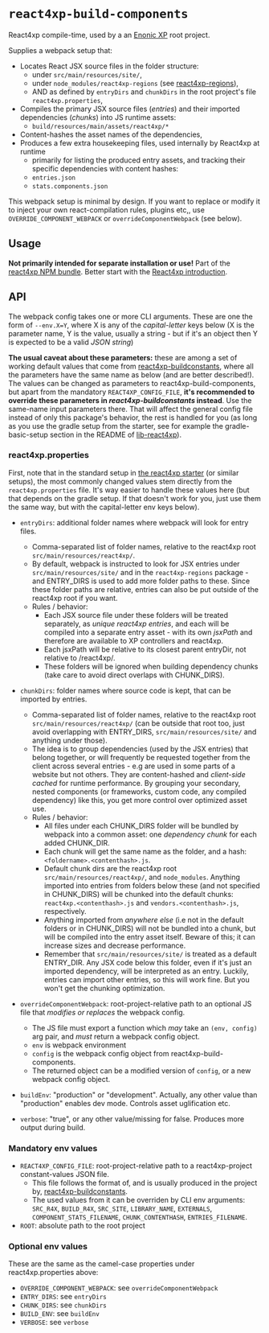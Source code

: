 # `react4xp-build-components`

React4xp compile-time, used by a an [Enonic XP](https://developer.enonic.com/) root project.

Supplies a webpack setup that:
  - Locates React JSX source files in the folder structure:
    - under `src/main/resources/site/`,
    - under `node_modules/react4xp-regions` (see [react4xp-regions](https://www.npmjs.com/package/react4xp-regions)),
    - AND as defined by `entryDirs` and `chunkDirs` in the root project's file `react4xp.properties`,
  - Compiles the primary JSX source files (_entries_) and their imported dependencies (_chunks_) into JS runtime assets:
    - `build/resources/main/assets/react4xp/*`
  - Content-hashes the asset names of the dependencies,
  - Produces a few extra housekeeping files, used internally by React4xp at runtime
    - primarily for listing the produced entry assets, and tracking their specific dependencies with content hashes:
    - `entries.json`
    - `stats.components.json`

This webpack setup is minimal by design. If you want to replace or modify it to inject your own react-compilation rules, plugins etc,, use `OVERRIDE_COMPONENT_WEBPACK` or `overrideComponentWebpack` (see below).

## Usage

**Not primarily intended for separate installation or use!** Part of the [react4xp NPM bundle](https://www.npmjs.com/package/react4xp). Better start with the [React4xp introduction](https://developer.enonic.com/templates/react4xp).

## API

The webpack config takes one or more CLI arguments. These are one the form of `--env.X=Y`, where X is any of the _capital-letter_ keys below (X is the parameter name, Y is the value, usually a string - but if it's an object then Y is expected to be a valid _JSON string_)

**The usual caveat about these parameters:** these are among a set of working default values that come from [react4xp-buildconstants](https://www.npmjs.com/package/react4xp-buildconstants), where all the parameters have the same name as below (and are better described!). The values can be changed as parameters to react4xp-build-components, but apart from the mandatory `REACT4XP_CONFIG_FILE`, **it's recommended to override these parameters in _react4xp-buildconstants_ instead**. Use the same-name input parameters there. That will affect the general config file instead of only this package's behavior, the rest is handled for you (as long as you use the gradle setup from the starter, see for example the gradle-basic-setup section in the README of [lib-react4xp](https://github.com/enonic/lib-react4xp)).


### react4xp.properties

First, note that in the standard setup in [the react4xp starter](https://github.com/enonic/starter-react4xp) (or similar setups), the most commonly changed values stem directly from the `react4xp.properties` file. It's way easier to handle these values here (but that depends on the gradle setup. If that doesn't work for you, just use them the same way, but with the capital-letter env keys below).

  - `entryDirs`: additional folder names where webpack will look for entry files.
    - Comma-separated list of folder names, relative to the react4xp root `src/main/resources/react4xp/`.
    - By default, webpack is instructed to look for JSX entries under `src/main/resources/site/` and in the `react4xp-regions` package - and ENTRY_DIRS is used to add more folder paths to these. Since these folder paths are relative, entries can also be put outside of the react4xp root if you want.
    - Rules / behavior:
      - Each JSX source file under these folders will be treated separately, as _unique react4xp entries_, and each will be compiled into a separate entry asset - with its own _jsxPath_ and therefore are available to XP controllers and react4xp.
      - Each jsxPath will be relative to its closest parent entryDir, not relative to /react4xp/.
      - These folders will be ignored when building dependency chunks (take care to avoid direct overlaps with CHUNK_DIRS).

  - `chunkDirs`: folder names where source code is kept, that can be imported by entries.
    - Comma-separated list of folder names, relative to the react4xp root `src/main/resources/react4xp/` (can be outside that root too, just avoid overlapping with ENTRY_DIRS, `src/main/resources/site/` and anything under those).
    - The idea is to group dependencies (used by the JSX entries) that belong together, or will frequently be requested together from the client across several entries - e.g are used in some parts of a website but not others. They are content-hashed and _client-side cached_ for runtime performance. By grouping your secondary, nested components (or frameworks, custom code, any compiled dependency) like this, you get more control over optimized asset use.
    - Rules / behavior:
      - All files under each CHUNK_DIRS folder will be bundled by webpack into a common asset: one _dependency chunk_ for each added CHUNK_DIR.
      - Each chunk will get the same name as the folder, and a hash: `<foldername>.<contenthash>.js`.
      - Default chunk dirs are the react4xp root `src/main/resources/react4xp/`, and `node_modules`. Anything imported into entries from folders below these (and not specified in CHUNK_DIRS) will be chunked into the default chunks: `react4xp.<contenthash>.js` and `vendors.<contenthash>.js`, respectively.
      - Anything imported from _anywhere else_ (i.e not in the default folders or in CHUNK_DIRS) will not be bundled into a chunk, but will be compiled into the entry asset itself. Beware of this; it can increase sizes and decrease performance.
      - Remember that `src/main/resources/site/` is treated as a default ENTRY_DIR. Any JSX code below this folder, even if it's just an imported dependency, will be interpreted as an entry. Luckily, entries can import other entries, so this will work fine. But you won't get the chunking optimization.

  - `overrideComponentWebpack`: root-project-relative path to an optional JS file that _modifies or replaces_ the webpack config.
    - The JS file must export a function which _may_ take an `(env, config)` arg pair, and _must_ return a webpack config object.
    - `env` is webpack environment
    - `config` is the webpack config object from react4xp-build-components.
    - The returned object can be a modified version of `config`, or a new webpack config object.

  - `buildEnv`: "production" or "development". Actually, any other value than "production" enables dev mode. Controls asset uglification etc.

  - `verbose`: "true", or any other value/missing for false. Produces more output during build.



### Mandatory env values

  - `REACT4XP_CONFIG_FILE`: root-project-relative path to a react4xp-project constant-values JSON file.
    - This file follows the format of, and is usually produced in the project by, [react4xp-buildconstants](https://www.npmjs.com/package/react4xp-buildconstants).
    - The used values from it can be overriden by CLI env arguments: `SRC_R4X`, `BUILD_R4X`, `SRC_SITE`, `LIBRARY_NAME`, `EXTERNALS`, `COMPONENT_STATS_FILENAME`, `CHUNK_CONTENTHASH`, `ENTRIES_FILENAME`.
  - `ROOT`: absolute path to the root project

### Optional env values

These are the same as the camel-case properties under react4xp.properties above:
  - `OVERRIDE_COMPONENT_WEBPACK`: see `overrideComponentWebpack`
  - `ENTRY_DIRS`: see `entryDirs`
  - `CHUNK_DIRS`: see `chunkDirs`
  - `BUILD_ENV`: see `buildEnv`
  - `VERBOSE`: see `verbose`
